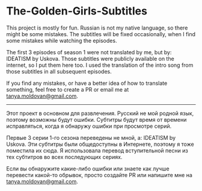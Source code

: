 # The-Golden-Girls-Subtitles

This project is mostly for fun.
Russian is not my native language, so there might be some mistakes.
The subtitles will be fixed occasionally, when I find some mistakes while watching the episodes.

The first 3 episodes of season 1 were not translated by me, but by: IDEATISM by Uskova.
Those subtitles were publicly available on the internet, so I put them here too.
I used the translation of the intro song from those subtitles in all subsequent episodes.

If you find any mistakes, or have a better idea of how to translate something, feel free to create a PR or email me at
tanya.moldovan@gmail.com.

----

Этот проект в основном для развлечения.
Русский не мой родной язык, поэтому возможны будут ошибки.
Субтитры будут время от времени исправляться, когда я обнаружу ошибки при просмотре серий.

Первые 3 серии 1-го сезона переведены не мной, а: IDEATISM by Uskova.
Эти субтитры были общедоступны в Интернете, поэтому я тоже поместила их сюда.
Я использовала перевод вступительной песни из тех субтитров во всех последующих сериях.

Если вы обнаружите какие-либо ошибки или знаете как лучше перевести какой-то обрывок, 
просто создайте PR или напишите мне на tanya.moldovan@gmail.com.